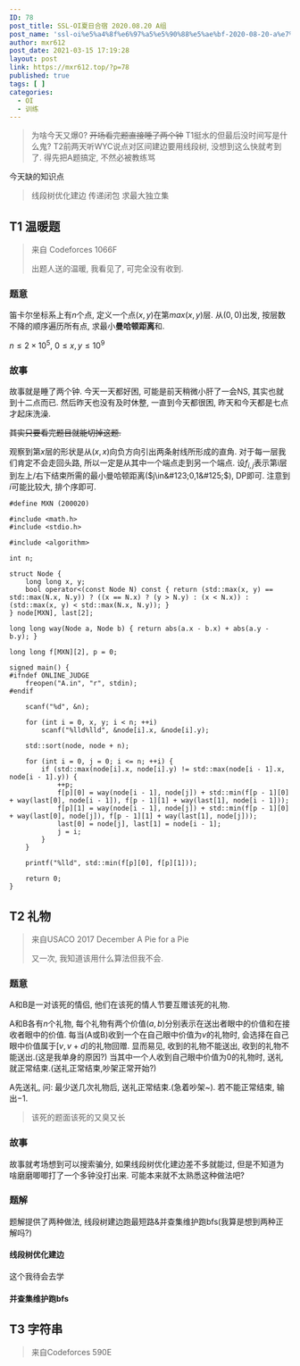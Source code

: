 ```yaml
---
ID: 78
post_title: SSL-OI夏日合宿 2020.08.20 A组
post_name: 'ssl-oi%e5%a4%8f%e6%97%a5%e5%90%88%e5%ae%bf-2020-08-20-a%e7%bb%84'
author: mxr612
post_date: 2021-03-15 17:19:28
layout: post
link: https://mxr612.top/?p=78
published: true
tags: [ ]
categories:
  - OI
  - 训练
---
```

<blockquote>
  为啥今天又爆0?
  <del>开场看完题直接睡了两个钟</del>
  T1挺水的但最后没时间写是什么鬼?
  T2前两天听WYC说点对区间建边要用线段树, 没想到这么快就考到了.
  得先把A题搞定, 不然必被教练骂
</blockquote>

今天缺的知识点

<blockquote>
  线段树优化建边
  传递闭包
  求最大独立集
</blockquote>

<h2>T1 温暖题</h2>

<blockquote>
  来自 Codeforces 1066F
  
  出题人送的温暖, 我看见了, 可完全没有收到.
</blockquote>

<h3>题意</h3>

笛卡尔坐标系上有$n$个点, 定义一个点$(x,y)$在第$max(x,y)$层.
从$(0,0)$出发, 按层数不降的顺序遍历所有点, 求最小<strong>曼哈顿距离</strong>和.

$n \leq 2 \times 10^5$, $0\leq x,y\leq10^9$

<h3>故事</h3>

故事就是睡了两个钟. 今天一天都好困, 可能是前天稍微小肝了一会NS, 其实也就到十二点而已. 然后昨天也没有及时休整, 一直到今天都很困, 昨天和今天都是七点才起床洗澡.

<del>其实只要看完题目就能切掉这题.</del>

观察到第$x$层的形状是从$(x,x)$向负方向引出两条射线所形成的直角. 对于每一层我们肯定不会走回头路, 所以一定是从其中一个端点走到另一个端点. 
设$f_{i,j}$表示第i层到左上/右下结束所需的最小曼哈顿距离($j\in&#123;0,1&#125;$), DP即可. 注意到$i$可能比较大, 排个序即可.

<pre><code class="language-cpp line-numbers">#define MXN (200020)

#include &lt;math.h&gt;
#include &lt;stdio.h&gt;

#include &lt;algorithm&gt;

int n;

struct Node {
    long long x, y;
    bool operator&lt;(const Node N) const { return (std::max(x, y) == std::max(N.x, N.y)) ? ((x == N.x) ? (y &gt; N.y) : (x &lt; N.x)) : (std::max(x, y) &lt; std::max(N.x, N.y)); }
} node[MXN], last[2];

long long way(Node a, Node b) { return abs(a.x - b.x) + abs(a.y - b.y); }

long long f[MXN][2], p = 0;

signed main() {
#ifndef ONLINE_JUDGE
    freopen("A.in", "r", stdin);
#endif

    scanf("%d", &amp;n);

    for (int i = 0, x, y; i &lt; n; ++i)
        scanf("%lld%lld", &amp;node[i].x, &amp;node[i].y);

    std::sort(node, node + n);

    for (int i = 0, j = 0; i &lt;= n; ++i) {
        if (std::max(node[i].x, node[i].y) != std::max(node[i - 1].x, node[i - 1].y)) {
            ++p;
            f[p][0] = way(node[i - 1], node[j]) + std::min(f[p - 1][0] + way(last[0], node[i - 1]), f[p - 1][1] + way(last[1], node[i - 1]));
            f[p][1] = way(node[i - 1], node[j]) + std::min(f[p - 1][0] + way(last[0], node[j]), f[p - 1][1] + way(last[1], node[j]));
            last[0] = node[j], last[1] = node[i - 1];
            j = i;
        }
    }

    printf("%lld", std::min(f[p][0], f[p][1]));

    return 0;
}
</code></pre>

<h2>T2 礼物</h2>

<blockquote>
  来自USACO 2017 December A Pie for a Pie
  
  又一次, 我知道该用什么算法但我不会.
</blockquote>

<h3>题意</h3>

A和B是一对该死的情侣, 他们在该死的情人节要互赠该死的礼物.

A和B各有$n$个礼物, 每个礼物有两个价值$(a,b)$分别表示在送出者眼中的价值和在接收者眼中的价值. 每当(A或B)收到一个在自己眼中价值为$v$的礼物时, 会选择在自己眼中价值属于$[v,v+d]$的礼物回赠. 显而易见, 收到的礼物不能送出, 收到的礼物不能送出.(这是我单身的原因?)
当其中一个人收到自己眼中价值为$0$的礼物时, 送礼就正常结束.(送礼正常结束,吵架正常开始?)

A先送礼, 问: 最少送几次礼物后, 送礼正常结束.(急着吵架~). 若不能正常结束, 输出$-1$.

<blockquote>
  该死的题面该死的又臭又长
</blockquote>

<h3>故事</h3>

故事就考场想到可以搜索骗分, 如果线段树优化建边差不多就能过, 但是不知道为啥磨磨唧唧打了一个多钟没打出来. 可能本来就不太熟悉这种做法吧?

<h3>题解</h3>

题解提供了两种做法, 线段树建边跑最短路&amp;并查集维护跑bfs(我算是想到两种正解吗?)

<h4>线段树优化建边</h4>

这个我待会去学

<h4>并查集维护跑bfs</h4>

<h2>T3 字符串</h2>

<blockquote>
  来自Codeforces 590E
</blockquote>